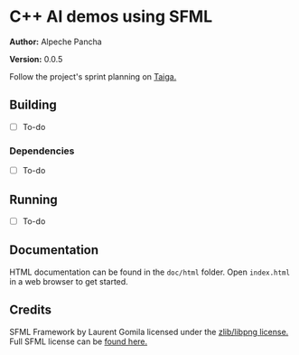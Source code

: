 # C++ AI demos using SFML

**Author:** Alpeche Pancha

**Version:** 0.0.5

Follow the project's sprint planning on [Taiga.](https://tree.taiga.io/project/phixyn-sfml-game-ai-demos/)

## Building

* [ ] To-do

### Dependencies

* [ ] To-do

## Running

* [ ] To-do

## Documentation

HTML documentation can be found in the `doc/html` folder. Open `index.html` in a web browser to get started.

## Credits

SFML Framework by Laurent Gomila licensed under the [zlib/libpng license.](https://opensource.org/licenses/Zlib) Full SFML license can be [found here.](https://www.sfml-dev.org/license.php)
